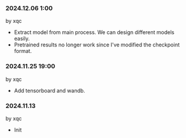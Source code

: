 ### 2024.12.06 1:00
by xqc
- Extract model from main process. We can design different models easily.
- Pretrained results no longer work since I've modified the checkpoint format.

### 2024.11.25 19:00
by xqc
- Add tensorboard and wandb.

### 2024.11.13 
by xqc
- Init